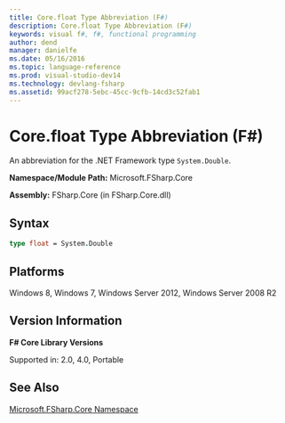 ```yaml
---
title: Core.float Type Abbreviation (F#)
description: Core.float Type Abbreviation (F#)
keywords: visual f#, f#, functional programming
author: dend
manager: danielfe
ms.date: 05/16/2016
ms.topic: language-reference
ms.prod: visual-studio-dev14
ms.technology: devlang-fsharp
ms.assetid: 99acf278-5ebc-45cc-9cfb-14cd3c52fab1 
---
```


# Core.float Type Abbreviation (F#)

An abbreviation for the .NET Framework type `System.Double`.

**Namespace/Module Path:** Microsoft.FSharp.Core

**Assembly:** FSharp.Core (in FSharp.Core.dll)


## Syntax

```fsharp
type float = System.Double
```

## Platforms
Windows 8, Windows 7, Windows Server 2012, Windows Server 2008 R2


## Version Information
**F# Core Library Versions**

Supported in: 2.0, 4.0, Portable

## See Also
[Microsoft.FSharp.Core Namespace](Microsoft.FSharp.Core-Namespace-%5BFSharp%5D.md)